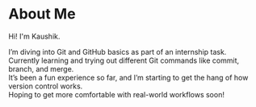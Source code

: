 # About Me
Hi! I'm Kaushik.

I’m diving into Git and GitHub basics as part of an internship task.  
Currently learning and trying out different Git commands like commit, branch, and merge.  
It’s been a fun experience so far, and I’m starting to get the hang of how version control works.  
Hoping to get more comfortable with real-world workflows soon!